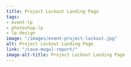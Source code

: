 ```yaml
---
title: Project Lockout Landing Page
tags:
- event-lp
- photoshop-lp
- lp-design
image: "/images/event-project-lockout.jpg"
alt: Project Lockout Landing Page
link: "/case-mogul-report/"
image-alt-title: Project Lockout Landing Page
---
```


